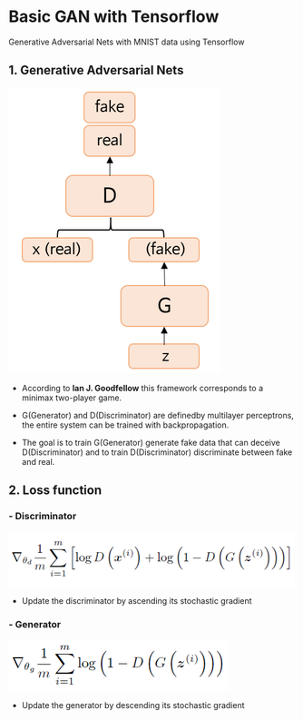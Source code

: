 # Basic GAN with Tensorflow
Generative Adversarial Nets with MNIST data using Tensorflow

## 1. Generative Adversarial Nets
![alt text](https://github.com/MSWon/GAN/blob/master/pic/pic_1.PNG "Model")

- According to **Ian J. Goodfellow** this framework corresponds to a minimax two-player game.

- G(Generator) and D(Discriminator) are definedby multilayer perceptrons, the entire system can be trained with backpropagation.

- The goal is to train G(Generator) generate fake data that can deceive D(Discriminator) and to train D(Discriminator) discriminate between fake and real.

## 2. Loss function

### - Discriminator

![alt text](https://github.com/MSWon/GAN/blob/master/pic/equation_1.PNG "Model")

- Update the discriminator by ascending its stochastic gradient

### - Generator

![alt text](https://github.com/MSWon/GAN/blob/master/pic/equation_2.PNG "Model")

- Update the generator by descending its stochastic gradient
